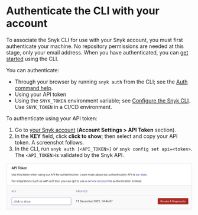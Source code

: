 # Authenticate the CLI with your account

To associate the Snyk CLI for use with your Snyk account, you must first authenticate your machine. No repository permissions are needed at this stage, only your email address. When you have authenticated, you can [get started](getting-started-with-the-cli.md) using the CLI.

You can authenticate:

* Through your browser by running `snyk auth` from the CLI; see the [Auth command help](commands/auth.md).
* Using your API token
* Using the `SNYK_TOKEN` environment variable; see [Configure the Snyk CLI](configure-the-snyk-cli/). Use `SNYK_TOKEN` in a CI/CD environment.

To authenticate using your API token:

1. Go to [your Snyk account](https://app.snyk.io/account) (**Account Settings > API Token** section).
2. In the **KEY** field, click **click to show**; then select and copy your API token. A screenshot follows.
3. In the CLI, run `snyk auth [<API_TOKEN>]` or `snyk config set api=<token>`. The `<API_TOKEN>`is validated by the Snyk API.

![Snyk Account Settings, API Token](../../.gitbook/assets/API-token-CLI-auth-details-22-01.png)
